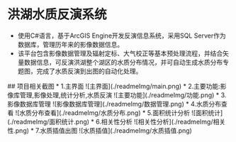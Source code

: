 # 洪湖水质反演系统
<ul>
<li>
使用C#语言，基于ArcGIS Engine开发反演信息系统，采用SQL Server作为数据库，管理历年来的影像数据信息。
</li>
<li>
该平台包含影像数据管理及辐射定标、大气校正等基本预处理流程，并结合矢量数据信息，可反演洪湖整个湖区的水质分布情况，并可自动生成水质分布专题图，完成了水质反演到出图的自动化处理。
</li>
</ul>
## 项目相关截图
* 1.主界面
	![主界面](./readmeImg/main.png)
* 2.主要功能:影像库管理,影像处理,统计分析,水质反演
	![主要功能](./readmeImg/功能.png)
* 3.影像数据库管理
	![影像数据库管理](./readmeImg/数据管理.png)
* 4.水质分布查看
	![水质分布查看](./readmeImg/水质分布.png)
* 5.面积统计分析
	![面积统计](./readmeImg/面积统计.png)
* 6.相关性分析
	![相关性分析](./readmeImg/相关性.png)
* 7.水质插值出图
	![水质插值](./readmeImg/水质插值.png)

